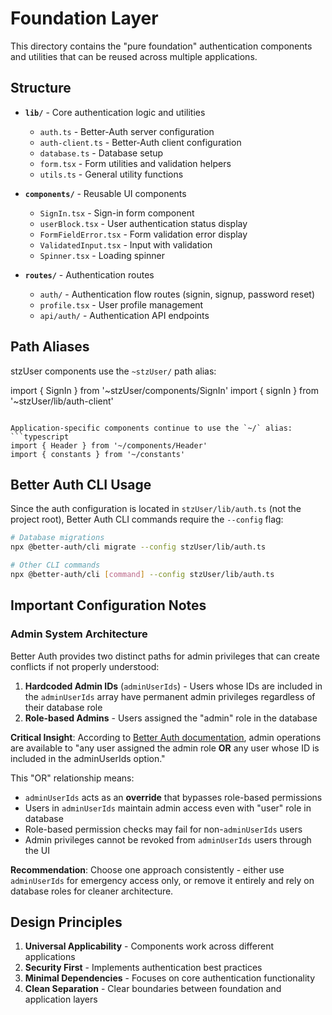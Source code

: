 # Foundation Layer

This directory contains the "pure foundation" authentication components and utilities that can be reused across multiple applications.

## Structure

- **`lib/`** - Core authentication logic and utilities
  - `auth.ts` - Better-Auth server configuration
  - `auth-client.ts` - Better-Auth client configuration
  - `database.ts` - Database setup
  - `form.tsx` - Form utilities and validation helpers
  - `utils.ts` - General utility functions

- **`components/`** - Reusable UI components
  - `SignIn.tsx` - Sign-in form component
  - `userBlock.tsx` - User authentication status display
  - `FormFieldError.tsx` - Form validation error display
  - `ValidatedInput.tsx` - Input with validation
  - `Spinner.tsx` - Loading spinner

- **`routes/`** - Authentication routes
  - `auth/` - Authentication flow routes (signin, signup, password reset)
  - `profile.tsx` - User profile management
  - `api/auth/` - Authentication API endpoints

## Path Aliases

stzUser components use the `~stzUser/` path alias:

import { SignIn } from '~stzUser/components/SignIn'
import { signIn } from '~stzUser/lib/auth-client'
```

Application-specific components continue to use the `~/` alias:
```typescript
import { Header } from '~/components/Header'
import { constants } from '~/constants'
```

## Better Auth CLI Usage

Since the auth configuration is located in `stzUser/lib/auth.ts` (not the project root), Better Auth CLI commands require the `--config` flag:

```bash
# Database migrations
npx @better-auth/cli migrate --config stzUser/lib/auth.ts

# Other CLI commands
npx @better-auth/cli [command] --config stzUser/lib/auth.ts
```

## Important Configuration Notes

### Admin System Architecture

Better Auth provides two distinct paths for admin privileges that can create conflicts if not properly understood:

1. **Hardcoded Admin IDs** (`adminUserIds`) - Users whose IDs are included in the `adminUserIds` array have permanent admin privileges regardless of their database role
2. **Role-based Admins** - Users assigned the "admin" role in the database

**Critical Insight**: According to [Better Auth documentation](https://www.better-auth.com/docs/plugins/admin), admin operations are available to "any user assigned the admin role **OR** any user whose ID is included in the adminUserIds option."

This "OR" relationship means:
- `adminUserIds` acts as an **override** that bypasses role-based permissions
- Users in `adminUserIds` maintain admin access even with "user" role in database
- Role-based permission checks may fail for non-`adminUserIds` users
- Admin privileges cannot be revoked from `adminUserIds` users through the UI

**Recommendation**: Choose one approach consistently - either use `adminUserIds` for emergency access only, or remove it entirely and rely on database roles for cleaner architecture.

## Design Principles

1. **Universal Applicability** - Components work across different applications
2. **Security First** - Implements authentication best practices
3. **Minimal Dependencies** - Focuses on core authentication functionality
4. **Clean Separation** - Clear boundaries between foundation and application layers